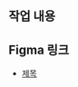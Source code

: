 ## 작업 내용 
<!-- 이슈의 작업할 내용을 간단하게 적어주세요. -->
## Figma 링크
<!-- 작업한 내용과 관련된 피그마 링크를 추가해주세요. -->
<!-- 피그마가 아니어도 관련된 자료를 추가해주면 좋아요.(이 경우, 제목을 바꿔주세요!) -->
- [제목](링크)
